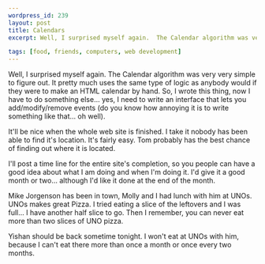 ```yaml
--- 
wordpress_id: 239
layout: post
title: Calendars
excerpt: Well, I surprised myself again.  The Calendar algorithm was very very simple to figure out.  It pretty much uses the same type of logic as anybody would if they were to make an HTML calendar by hand.  So, I wrote this thing, now I have to do something else... yes, I need to write an interface that lets you add/modify/remove events (do you know how annoying it is to write something like that... oh well).<p>It'll be nice when the whole web site is finished.  I take it nobody has been able to find it's location.  It's fairly easy.  Tom probably has the best chance of finding out where it is located.<p>I'll post a time line for the entire site's completion, so you people can have a good idea about what I am doing and when I'm doing it.  I'd give it a good month or two... although I'd like it done at the end of the month.<p>Mike Jorgenson has been in town, Molly and I had lunch with him at UNOs.  UNOs makes great Pizza.  I tried eating a slice of the leftovers and I was full... I have another half slice to go.  Then I remember, you can never eat more than two slices of UNO pizza.<p>Yishan should be back sometime tonight.  I won't eat at UNOs with him, because I can't eat there more than once a month or once every two months.

tags: [food, friends, computers, web development]
---
```


Well, I surprised myself again.  The Calendar algorithm was very very simple to figure out.  It pretty much uses the same type of logic as anybody would if they were to make an HTML calendar by hand.  So, I wrote this thing, now I have to do something else... yes, I need to write an interface that lets you add/modify/remove events (do you know how annoying it is to write something like that... oh well).

It'll be nice when the whole web site is finished.  I take it nobody has been able to find it's location.  It's fairly easy.  Tom probably has the best chance of finding out where it is located.<p>I'll post a time line for the entire site's completion, so you people can have a good idea about what I am doing and when I'm doing it.  I'd give it a good month or two... although I'd like it done at the end of the month.<p>Mike Jorgenson has been in town, Molly and I had lunch with him at UNOs.  UNOs makes great Pizza.  I tried eating a slice of the leftovers and I was full... I have another half slice to go.  Then I remember, you can never eat more than two slices of UNO pizza.<p>Yishan should be back sometime tonight.  I won't eat at UNOs with him, because I can't eat there more than once a month or once every two months.
